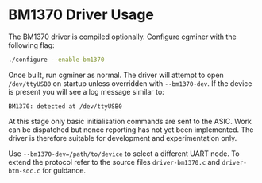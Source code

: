 # BM1370 Driver Usage

The BM1370 driver is compiled optionally.  Configure cgminer with the following
flag:

```sh
./configure --enable-bm1370
```

Once built, run cgminer as normal.  The driver will attempt to open
`/dev/ttyUSB0` on startup unless overridden with `--bm1370-dev`. If the device is present you will see a log message
similar to:

```
BM1370: detected at /dev/ttyUSB0
```

At this stage only basic initialisation commands are sent to the ASIC.  Work can
be dispatched but nonce reporting has not yet been implemented.  The driver is
therefore suitable for development and experimentation only.

Use `--bm1370-dev=/path/to/device` to select a different UART node.
To extend the protocol refer to the source files `driver-bm1370.c` and
`driver-btm-soc.c` for guidance.
